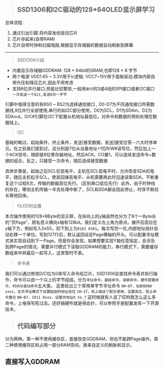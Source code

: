 
>## SSD1306和I2C驱动的128*64OLED显示屏学习

 总体流程:
 1. 通过引出引脚,将内容发给驱动芯片
 2. 芯片存起来(自带RAM)
 3. 芯片自带时钟和扫描电路,根据显示存储器的数据自动刷新到屏幕

---
> SSD1306介绍
- 内置显示存储器GDDRAM: 128 * 64bit的SRAM,也即128 * 8 字节
- 两个电源 VDD1.65 ~ 3.3V用于ic逻辑;  VCC7~15V用于面板驱动,模块内部自带升压和降压芯片,因此不用考虑
- 支持8位并行接口,但是比较繁琐,一般用``串行``的3或4线的SPI接口或者I2C接口 ``一次发送一个bit,发送8次一字节`` 

引脚中值得注意的有BS0 ~ BS2为选择通信接口 , D0-D7为不同通信接口所需数据线,8位并行全部使用,串行的如I2C部分使用，D0为SCL，D1为SDAin，D2为SDAout。D/C#引脚在I2C下配置从机地址最低位，对命令和数据的筛别处理在数据线上。

> I2C

基础的略过。起始条件，终止条件，发送|接受数据，发送|接受应答--六大时序单元。在之前我们提到过，这分别是7位从设备地址+1位R/W#读写位，然后加上一个ACK信号，随即是8位寄存器地址，然后ACK。CO置1，可以连续发送命令+数据的组合，反之，只接受一次命令，随后连续接受数据

具体步骤是，起始之后SCL在低电平，主机在SCL低电平时，允许改变SDA的电平，随后主机松手SCL，使其回弹高电平，从机需要再此时迅速读取SDA，不断重复这个过程8次，传输的数据高位先行。（区别串口低位先行）此外，由于时钟线的存在，哪怕主机传输一半去处理中断了，SCL和SDA都会因此停止，时序不断拉长等他回来。

> OLED的设置
> 
本次操作使用的128*8Byte的显示屏，在纵向上的y轴自然也分为了8个一Byte长的“页Page”，顾名思义横向x轴有128bit。我们定义左上角为原点。展开后高位在y轴下方，例如写入0x55，则下到上为``0101 0101``。每次写完一位,内部地址指针自动右移一个单位。写到127行后，默认返回设定Page横轴的开头。可以配置寻址模式来实现自动到下一Page。但是你会发现，如果想要实现Y轴任意指定，会涉及到跨Page的情况，需要并行模式下读取GDDRAM的能力，串行模式下，需要缓存数组来中转最后一起写入，这里暂时不表。

>命令表

我们可以通过修改D/C位为0来写入命令给芯片，SSD1306会查找命令表并执行操作，命令可以由一个以上的字节组成。分为``寻址命令，基础命令，滚屏命令，硬件配置命令，时间与驱动命令``五大类。
这里给出三个常用单字节寻址命令
``00~0f，也即0000 xxxx，在页寻址模式下设置起始列地址低位``
``10~1f，和上面这个配合使用，设置高位，防止命令重合``
``B0~B7，1011 0xxx，设置页地址0_to_7``
这时候就有人说了哎哟我怎么这么多命令，上电得写死过去。还好搞硬件就是得会抄，可以参照手册配置发挥一下开源技术。

> ## 代码编写部分

分为两种。第一种不使用缓存区，直接改变GDDRAM，但也不能跨Page操作。第二种使用缓存区和占用一部分RAM空间，换来自定义的刷新和显示。

## 直接写入GDDRAM


<!--stackedit_data:
eyJoaXN0b3J5IjpbMjI3MDQ0NTQ3LDY2MTkwODI0MCwyMDkxMD
AyOTY4XX0=
-->